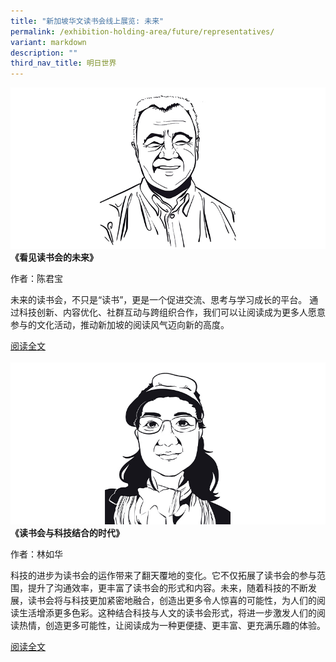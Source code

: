```yaml
---
title: "新加坡华文读书会线上展览: 未来"
permalink: /exhibition-holding-area/future/representatives/
variant: markdown
description: ""
third_nav_title: 明日世界
---
```

![](/images/Exhibition%20Mockup/Exhibition_ReprSmall1.jpg)
**《看见读书会的未来》**

作者：陈君宝

未来的读书会，不只是“读书”，更是一个促进交流、思考与学习成长的平台。 通过科技创新、内容优化、社群互动与跨组织合作，我们可以让阅读成为更多人愿意参与的文化活动，推动新加坡的阅读风气迈向新的高度。

[阅读全文](https://staging-lite.d3lqsdaf68v737.amplifyapp.com/exhibition-holding-area/future/representatives1/)
<br><br>
![](/images/Exhibition%20Mockup/Exhibition_ReprSmall2.jpg)
**《读书会与科技结合的时代》**

作者：林如华

科技的进步为读书会的运作带来了翻天覆地的变化。它不仅拓展了读书会的参与范围，提升了沟通效率，更丰富了读书会的形式和内容。未来，随着科技的不断发展，读书会将与科技更加紧密地融合，创造出更多令人惊喜的可能性，为人们的阅读生活增添更多色彩。这种结合科技与人文的读书会形式，将进一步激发人们的阅读热情，创造更多可能性，让阅读成为一种更便捷、更丰富、更充满乐趣的体验。


[阅读全文](https://staging-lite.d3lqsdaf68v737.amplifyapp.com/exhibition-holding-area/future/representatives2/)
<br><br>